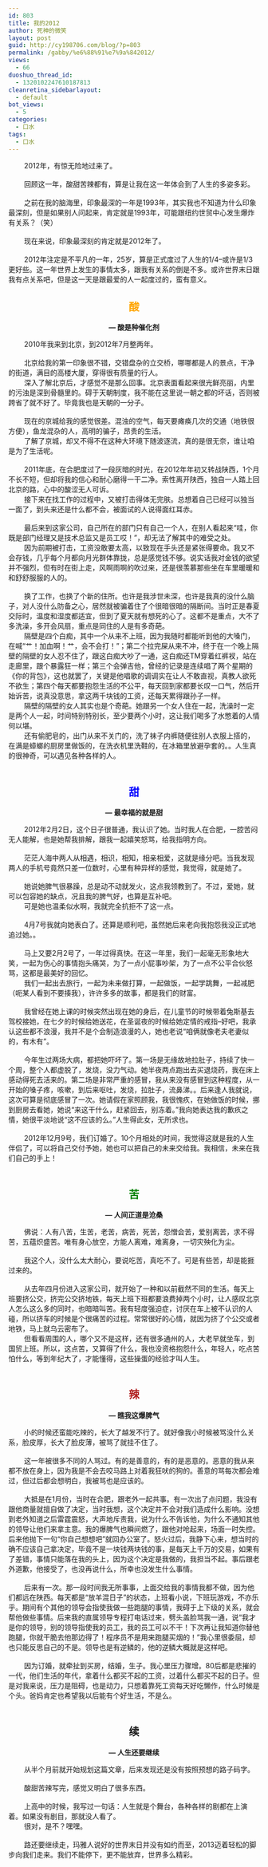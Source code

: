 ```yaml
---
id: 803
title: 我的2012
author: 死神的微笑
layout: post
guid: http://cy198706.com/blog/?p=803
permalink: /gabby/%e6%88%91%e7%9a%842012/
views:
  - 66
duoshuo_thread_id:
  - 1320102247610187813
cleanretina_sidebarlayout:
  - default
bot_views:
  - 5
categories:
  - 口水
tags:
  - 口水
---
```

<div>
  &nbsp; &nbsp; &nbsp; &nbsp; 2012年，有惊无险地过来了。
</div>

<div>
  &nbsp;
</div>

<div>
  &nbsp; &nbsp; &nbsp; &nbsp; 回顾这一年，酸甜苦辣都有，算是让我在这一年体会到了人生的多姿多彩。
</div>

<div>
  &nbsp;
</div>

<div>
  &nbsp; &nbsp; &nbsp; &nbsp; 之前在我的脑海里，印象最深的一年是1993年，其实我也不知道为什么印象最深刻，但是如果别人问起来，肯定就是1993年，可能跟纽约世贸中心发生爆炸有关系？（笑）
</div>

<div>
  &nbsp;
</div>

<div>
  &nbsp; &nbsp; &nbsp; &nbsp; 现在来说，印象最深刻的肯定就是2012年了。
</div>

<div>
  &nbsp;
</div>

<div>
  &nbsp; &nbsp; &nbsp; &nbsp; 2012年注定是不平凡的一年，25岁，算是正式度过了人生的1/4&#8211;或许是1/3更好些。这一年世界上发生的事情太多，跟我有关系的倒是不多。或许世界末日跟我有点关系吧，但是这一天是跟最爱的人一起度过的，蛮有意义。
</div>

<div>
  <!--more-->
</div>

<h2 style="text-align: center;">
  <span style="color:#ffa500;">酸</span>
</h2>

<p style="text-align: center;">
  <strong>&#8212; 酸是种催化剂</strong>
</p>

<div>
  &nbsp; &nbsp; &nbsp; &nbsp; 2010年我来到北京，到2012年7月整两年。<br /> &nbsp;
</div>

<div>
  &nbsp; &nbsp; &nbsp; &nbsp; 北京给我的第一印象很不错，交错盘杂的立交桥，哪哪都是人的景点，干净的街道，满目的高楼大厦，穿得很有质量的行人。
</div>

<div>
  &nbsp; &nbsp; &nbsp; &nbsp; 深入了解北京后，才感觉不是那么回事。北京表面看起来很光鲜亮丽，内里的污浊是深到骨髓里的。碍于天朝制度，我不能在这里说一朝之都的坏话，否则被跨省了就不好了。毕竟我也是天朝的一分子。<br /> &nbsp;
</div>

<div>
  &nbsp; &nbsp; &nbsp; &nbsp; 现在的京城给我的感觉很差。混浊的空气，每天要瘫痪几次的交通（地铁很方便），鱼龙混杂的人，高明的骗子，昂贵的生活。
</div>

<div>
  &nbsp; &nbsp; &nbsp; &nbsp; 了解了京城，却又不得不在这种大环境下随波逐流，真的是很无奈，谁让咱是为了生活呢。<br /> &nbsp;
</div>

<div>
  &nbsp; &nbsp; &nbsp; &nbsp; 2011年底，在合肥度过了一段灰暗的时光，在2012年年初又转战陕西，1个月不长不短，但却将我的信心和耐心磨得一干二净。索性离开陕西，独自一人踏上回北京的路，心中的酸涩无人可诉。
</div>

<div>
  &nbsp; &nbsp; &nbsp; &nbsp; 接下来在找工作的过程中，又被打击得体无完肤。总想着自己已经可以独当一面了，到头来还是什么都不会，被面试的人说得面红耳赤。<br /> &nbsp;
</div>

<div>
  &nbsp; &nbsp; &nbsp; &nbsp; 最后来到这家公司，自己所在的部门只有自己一个人，在别人看起来&ldquo;哇，你既是部门经理又是技术总监又是员工哎！&rdquo;，却无法了解其中的难受之处。
</div>

<div>
  &nbsp; &nbsp; &nbsp; &nbsp; 因为前期被打击，工资没敢要太高，以致现在手头还是紧张得要命。我又不会存钱，几乎每个月都向月光群体靠拢，总是感觉钱不够。说实话我对金钱的欲望并不强烈，但有时在街上走，风啊雨啊的吹过来，还是很羡慕那些坐在车里暖暖和和舒舒服服的人的。<br /> &nbsp;
</div>

<div>
  &nbsp; &nbsp; &nbsp; &nbsp; 换了工作，也换了个新的住所。也许是我涉世未深，也许是我真的没什么脑子，对人没什么防备之心，居然就被骗着住了个很暗很暗的隔断间。当时正是春夏交际时，温度和湿度都适宜，但到了夏天就有想死的心了。这都不是重点，大不了多洗澡，多开会风扇，重点是同住的人是有多奇葩。
</div>

<div>
  &nbsp; &nbsp; &nbsp; &nbsp; 隔壁是四个白痴，其中一个从来不上班，因为我随时都能听到他的大嗓门，在喊&ldquo;艹！加血啊！艹，会不会打！&rdquo;；第二个拉完屎从来不冲，终于在一个晚上隔壁的隔壁的女人忍不住了，跟这白痴大吵了一通，这白痴还TM穿着红裤衩，站在走廊里，跟个暴露狂一样；第三个会弹吉他，曾经的记录是连续唱了两个星期的《你的背包》，这也就罢了，关键是他唱歌的调调实在让人不敢直视，真教人欲死不欲生；第四个每天都要抱怨生活的不公平，每天回到家都要长叹一口气，然后开始诉苦，说真没意思，拿这两千块钱的工资，还每天累得跟孙子一样。
</div>

<div>
  &nbsp; &nbsp; &nbsp; &nbsp; 隔壁的隔壁的女人其实也是个奇葩。她跟另一个女人住在一起，洗澡时一定是两个人一起，时间特别特别长，至少要两个小时，这让我们喝多了水憋着的人情何以堪。
</div>

<div>
  &nbsp; &nbsp; &nbsp; &nbsp; 还有偷肥皂的，出门从来不关门的，洗了袜子内裤随便往别人衣服上搭的，在满是蟑螂的厨房里做饭的，在洗衣机里洗鞋的，在冰箱里放避孕套的。。人生真的很神奇，可以遇见各种各样的人。<br /> &nbsp;
</div>

<h2 style="text-align: center;">
  <span style="color:#0000ff;">甜</span>
</h2>

<p style="text-align: center;">
  <strong>&#8212; 最幸福的就是甜</strong>
</p>

<div>
  &nbsp; &nbsp; &nbsp; &nbsp; 2012年2月2日，这个日子很普通，我认识了她。当时我人在合肥，一腔苦闷无人能解，也是她帮我排解，跟我一起嬉笑怒骂，给我指明方向。<br /> &nbsp;
</div>

<div>
  &nbsp; &nbsp; &nbsp; &nbsp; 茫茫人海中两人从相遇，相识，相知，相亲相爱，这就是缘分吧。当我发现两人的手机号竟然只差一位数时，心里有种异样的感觉，我觉得，就是她了。<br /> &nbsp;
</div>

<div>
  &nbsp; &nbsp; &nbsp; &nbsp; 她说她脾气很暴躁，总是动不动就发火，这点我领教到了。不过，爱她，就可以包容她的缺点，况且我的脾气好，也算是互补吧。
</div>

<div>
  &nbsp; &nbsp; &nbsp; &nbsp; 可是她也温柔似水啊，我就完全抗拒不了这一点。<br /> &nbsp;
</div>

<div>
  &nbsp; &nbsp; &nbsp; &nbsp; 4月7号我就向她表白了。还算是顺利吧，虽然她后来老向我抱怨我没正式地追过她。。<br /> &nbsp;
</div>

<div>
  &nbsp; &nbsp; &nbsp; &nbsp; 马上又要2月2号了，一年过得真快。在这一年里，我们一起毫无形象地大笑，一起为伤心的事情抱头痛哭，为了一点小屁事吵架，为了一点不公平合伙怒骂，这都是最美好的回忆。
</div>

<div>
  &nbsp; &nbsp; &nbsp; &nbsp; 我们一起出去旅行，一起为未来做打算，一起做饭，一起学跳舞，一起减肥（呃某人看到不要揍我），许许多多的故事，都是我们的财富。<br /> &nbsp;
</div>

<div>
  &nbsp; &nbsp; &nbsp; &nbsp; 我曾经在她上课的时候突然出现在她的身后，在儿童节的时候带着兔斯基去驾校接她，在七夕的时候给她送花，在圣诞夜的时候给她定情的戒指&#8211;好吧，我承认这些都不浪漫，我并不是个会制造浪漫的人，她也老说&ldquo;咱俩就像老夫老妻似的，有木有&rdquo;。<br /> &nbsp;
</div>

<div>
  &nbsp; &nbsp; &nbsp; &nbsp; 今年生过两场大病，都把她吓坏了。第一场是无缘故地拉肚子，持续了快一个周，整个人都虚脱了，发烧，没力气动。她半夜两点跑出去买退烧药，我在床上感动得死去活来的。第二场是非常严重的感冒，我从来没有感冒到这种程度，从一开始的嗓子疼，咳嗽，到后来呕吐，发烧，拉肚子，流鼻涕。。后来逢人我就说，这次可算是彻底感冒了一次。她请假在家照顾我，我很愧疚，在她做饭的时候，挪到厨房去看她，她说&ldquo;来这干什么，赶紧回去，别冻着。&rdquo;我向她表达我的歉疚之情，她很平淡地说&ldquo;这不应该的么。&rdquo;人生得此女，无所求也。<br /> &nbsp;
</div>

<div>
  &nbsp; &nbsp; &nbsp; &nbsp; 2012年12月9号，我们订婚了。10个月相处的时间，我觉得这就是我的人生伴侣了，可以将自己交付予她，她也可以把自己的未来交给我。我相信，未来在我们自己的手上！<br /> &nbsp;
</div>

<h2 style="text-align: center;">
  <span style="color:#008000;">苦</span>
</h2>

<p style="text-align: center;">
  <strong>&#8212; 人间正道是沧桑</strong>
</p>

<div>
  &nbsp; &nbsp; &nbsp; &nbsp; 佛说：人有八苦，生苦，老苦，病苦，死苦，怨憎会苦，爱别离苦，求不得苦，五蕴炽盛苦。唯有身心放空，方能人离难，难离身，一切灾殃化为尘。<br /> &nbsp;
</div>

<div>
  &nbsp; &nbsp; &nbsp; &nbsp; 我这个人，没什么太大耐心，要说吃苦，真吃不了。可是有些苦，却是能捱过来的。<br /> &nbsp;
</div>

<div>
  &nbsp; &nbsp; &nbsp; &nbsp; 从去年四月份进入这家公司，就开始了一种和以前截然不同的生活。每天上班要挤公交，挤完公交挤地铁，每天上班下班都要浪费掉两个小时，让人感叹北京人怎么这么多的同时，也暗暗叫苦。我有轻度强迫症，讨厌在车上被不认识的人碰，所以挤车的时候是个很痛苦的过程。常常很好的心情，就因为挤了个公交或者地铁，马上就乌云密布了。
</div>

<div>
  &nbsp; &nbsp; &nbsp; &nbsp; 但看看周围的人，哪个又不是这样，还有很多通州的人，大老早就坐车，到国贸上班。所以，这点苦，又算得了什么，我也没资格抱怨什么，年轻人，吃点苦怕什么，等到年纪大了，才能懂得，这些操蛋的经验才叫人生。
</div>

<div>
  &nbsp;
</div>

<h2 style="text-align: center;">
  <span style="color:#b22222;">辣</span>
</h2>

<p style="text-align: center;">
  <strong>&#8212; 瞧我这爆脾气</strong>
</p>

<div>
  &nbsp; &nbsp; &nbsp; &nbsp; 小的时候还蛮能吃辣的，长大了越发不行了。就好像我小时候被骂没什么关系，脸皮厚，长大了脸皮薄，被骂了就挂不住了。<br /> &nbsp;
</div>

<div>
  &nbsp; &nbsp; &nbsp; &nbsp; 这一年被很多不同的人骂过。有的是善意的，有的是恶意的。恶意的我从来都不放在身上，因为我是不会去咬马路上对着我狂吠的狗的。善意的骂每次都会难过，但过后都会想明白，我被骂也是应该的。<br /> &nbsp;
</div>

<div>
  &nbsp; &nbsp; &nbsp; &nbsp; 大抵是在1月份，当时在合肥，跟老外一起共事。有一次出了点问题，我没有跟他商量就擅自做了决定，当时我想，这个决定并不会对我们造成什么影响。没想到老外知道之后雷霆震怒，大声地斥责我，说为什么不告诉他，为什么不通知其他的领导让他们来拿主意。我的爆脾气也瞬间燃了，跟他对呛起来，场面一时失控。后来他抛下一句&ldquo;你自己想想吧&rdquo;就回办公室了。怒火过后，我静下心来，想当时的确不应该自己拿决定，毕竟不是一块钱两块钱的事，是每天上千万的交易，如果有了差错，事情只能落在我的头上，因为这个决定是我做的，我担当不起。事后跟老外道歉，他接受了，也没再说什么，所幸也没发生什么事情。<br /> &nbsp;
</div>

<div>
  &nbsp; &nbsp; &nbsp; &nbsp; 后来有一次。那一段时间我无所事事，上面交给我的事情我都不做，因为他们都远在陕西。每天都是&ldquo;放羊混日子&rdquo;的状态，上班看小说，下班玩游戏，不亦乐乎。期间有个其他的领导会指使我做一些跑腿的事情，我碍于上下级的关系，就会帮他做些事情。后来我的直属领导专程打电话过来，劈头盖脸骂我一通，说&ldquo;我才是你的领导，别的领导指使我的员工，我的员工可以不干！下次再让我知道你替他跑腿，你就干脆去他那边得了！程序员不是用来跑腿买烟的！&rdquo;我心里很委屈，却也只能反思自己的不是。领导也是有逆鳞的，他的逆鳞大概就是这样吧。<br /> &nbsp;
</div>

<div>
  &nbsp; &nbsp; &nbsp; &nbsp; 因为订婚，就牵扯到买房，结婚，生子。我心里压力骤增。80后都是悲摧的一代，他们生活的年代，拿着什么都买不起的工资，过着什么都买不起的日子。但是对我来说，压力是阻碍，也是动力，只想着靠死工资每天好吃懒作，什么时候是个头。爸妈肯定也希望我以后能有个好生活，不是么。
</div>

<div>
  &nbsp;
</div>

<h2 style="text-align: center;">
  续
</h2>

<p style="text-align: center;">
  <strong>&#8212; 人生还要继续</strong>
</p>

<div>
  &nbsp; &nbsp; &nbsp; &nbsp; 从半个月前就开始规划这篇文章，后来发现还是没有按照预想的路子码字。<br /> &nbsp;
</div>

<div>
  &nbsp; &nbsp; &nbsp; &nbsp; 酸甜苦辣写完，感觉又明白了很多东西。<br /> &nbsp;
</div>

<div>
  &nbsp; &nbsp; &nbsp; &nbsp; 上高中的时候，我写过一句话：人生就是个舞台，各种各样的剧都在上演着。如果没有剧目，那就没人看了。
</div>

<div>
  &nbsp; &nbsp; &nbsp; &nbsp; 很对，是不？嘿嘿。<br /> &nbsp;
</div>

<div>
  &nbsp; &nbsp; &nbsp; &nbsp; 路还要继续走，玛雅人说好的世界末日并没有如约而至，2013迈着轻松的脚步向我们走来。我们不能停下，更不能放弃，世界多么精彩。
</div>